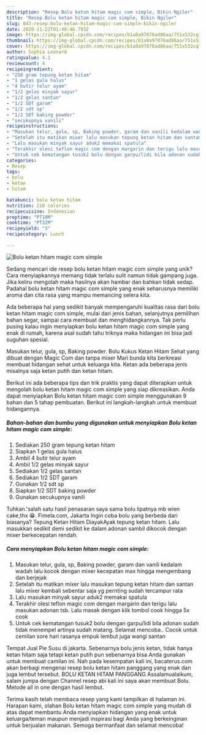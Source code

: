 ```yaml
---
description: "Resep Bolu ketan hitam magic com simple, Bikin Ngiler"
title: "Resep Bolu ketan hitam magic com simple, Bikin Ngiler"
slug: 843-resep-bolu-ketan-hitam-magic-com-simple-bikin-ngiler
date: 2020-11-22T01:40:46.793Z
image: https://img-global.cpcdn.com/recipes/b1a8a97076ad86aa/751x532cq70/bolu-ketan-hitam-magic-com-simple-foto-resep-utama.jpg
thumbnail: https://img-global.cpcdn.com/recipes/b1a8a97076ad86aa/751x532cq70/bolu-ketan-hitam-magic-com-simple-foto-resep-utama.jpg
cover: https://img-global.cpcdn.com/recipes/b1a8a97076ad86aa/751x532cq70/bolu-ketan-hitam-magic-com-simple-foto-resep-utama.jpg
author: Sophia Leonard
ratingvalue: 4.1
reviewcount: 4
recipeingredient:
- "250 gram tepung ketan hitam"
- "1 gelas gula halus"
- "4 butir telur ayam"
- "1/2 gelas minyak sayur"
- "1/2 gelas santan"
- "1/2 SDT garam"
- "1/2 sdt sp"
- "1/2 SDT baking powder"
- "secukupnya vanili"
recipeinstructions:
- "Masukan telur, gula, sp, Baking powder, garam dan vanili kedalam wadah lalu kocok dengan mixer kecepatan max hingga mengembang dan berjejak"
- "Setelah itu matikan mixer lalu masukan tepung ketan hitam dan santan lalu mixer kembali sebentar saja yg pernting sudah tercampur rata"
- "Lalu masukan minyak sayur aduk2 memakai spatula"
- "Terakhir olesi teflon magic com dengan margarin dan terigu lalu masukan adonan tsb. Lalu masak dengan klik tombol cook hingga 5x cook"
- "Untuk cek kematangan tusuk2 bolu dengan garpu/lidi bila adonan sudah tidak menempel artinya sudah matang. Selamat mencoba.. Cocok untuk cemilan sore hari rasanya empuk lembut juga wangi santan"
categories:
- Resep
tags:
- bolu
- ketan
- hitam

katakunci: bolu ketan hitam 
nutrition: 218 calories
recipecuisine: Indonesian
preptime: "PT18M"
cooktime: "PT32M"
recipeyield: "3"
recipecategory: Lunch

---
```



![Bolu ketan hitam magic com simple](https://img-global.cpcdn.com/recipes/b1a8a97076ad86aa/751x532cq70/bolu-ketan-hitam-magic-com-simple-foto-resep-utama.jpg)

Sedang mencari ide resep bolu ketan hitam magic com simple yang unik? Cara menyiapkannya memang tidak terlalu sulit namun tidak gampang juga. Jika keliru mengolah maka hasilnya akan hambar dan bahkan tidak sedap. Padahal bolu ketan hitam magic com simple yang enak seharusnya memiliki aroma dan cita rasa yang mampu memancing selera kita.

Ada beberapa hal yang sedikit banyak mempengaruhi kualitas rasa dari bolu ketan hitam magic com simple, mulai dari jenis bahan, selanjutnya pemilihan bahan segar, sampai cara membuat dan menghidangkannya. Tak perlu pusing kalau ingin menyiapkan bolu ketan hitam magic com simple yang enak di rumah, karena asal sudah tahu triknya maka hidangan ini bisa jadi suguhan spesial.

Masukan telur, gula, sp, Baking powder. Bolu Kukus Ketan Hitam Sehat yang dibuat dengan Magic Com dan tanpa mixer Mari bunda kita berkreasi membuat hidangan sehat untuk keluarga kita. Ketan ada beberapa jenis misalnya saja ketan putih dan ketan hitam.


Berikut ini ada beberapa tips dan trik praktis yang dapat diterapkan untuk mengolah bolu ketan hitam magic com simple yang siap dikreasikan. Anda dapat menyiapkan Bolu ketan hitam magic com simple menggunakan 9 bahan dan 5 tahap pembuatan. Berikut ini langkah-langkah untuk membuat hidangannya.

<!--inarticleads1-->

##### Bahan-bahan dan bumbu yang digunakan untuk menyiapkan Bolu ketan hitam magic com simple:

1. Sediakan 250 gram tepung ketan hitam
1. Siapkan 1 gelas gula halus
1. Ambil 4 butir telur ayam
1. Ambil 1/2 gelas minyak sayur
1. Sediakan 1/2 gelas santan
1. Sediakan 1/2 SDT garam
1. Gunakan 1/2 sdt sp
1. Siapkan 1/2 SDT baking powder
1. Gunakan secukupnya vanili


Tuhkan.&#39;salah satu hasil penasaran saya sama bolu lipatnya mb wien cake,thx 😁. Fimela.com, Jakarta Ingin coba bolu yang berbeda dari biasanya? Tepung Ketan Hitam DiayakAyak tepung ketan hitam. Lalu masukkan sedikit demi sedikit ke dalam adonan sambil dikocok dengan mixer berkecepatan rendah. 

<!--inarticleads2-->

##### Cara menyiapkan Bolu ketan hitam magic com simple:

1. Masukan telur, gula, sp, Baking powder, garam dan vanili kedalam wadah lalu kocok dengan mixer kecepatan max hingga mengembang dan berjejak
1. Setelah itu matikan mixer lalu masukan tepung ketan hitam dan santan lalu mixer kembali sebentar saja yg pernting sudah tercampur rata
1. Lalu masukan minyak sayur aduk2 memakai spatula
1. Terakhir olesi teflon magic com dengan margarin dan terigu lalu masukan adonan tsb. Lalu masak dengan klik tombol cook hingga 5x cook
1. Untuk cek kematangan tusuk2 bolu dengan garpu/lidi bila adonan sudah tidak menempel artinya sudah matang. Selamat mencoba.. Cocok untuk cemilan sore hari rasanya empuk lembut juga wangi santan


Tempat Jual Pie Susu di jakarta. Sebenarnya bolu jenis ketan, tidak hanya ketan hitam saja tetapi ketan putih pun sebenarnya bisa Anda gunakan untuk membuat camilan ini. Nah pada kesempatan kali ini, bacaterus.com akan berbagi mengenai resep bolu ketan hitam panggang yang enak dan juga lembut tersebut. BOLU KETAN HITAM PANGGANG Assalamualaikum, salam jumpa dengan Channel resep abi kali ini saya akan membuat Bolu. Metode all in one dengan hasil lembut. 

Terima kasih telah membaca resep yang kami tampilkan di halaman ini. Harapan kami, olahan Bolu ketan hitam magic com simple yang mudah di atas dapat membantu Anda menyiapkan hidangan yang enak untuk keluarga/teman maupun menjadi inspirasi bagi Anda yang berkeinginan untuk berjualan makanan. Semoga bermanfaat dan selamat mencoba!
